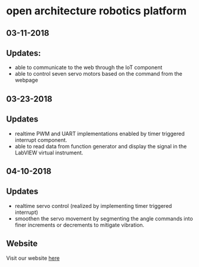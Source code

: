# open architecture robotics platform 
## 03-11-2018

## Updates:
- able to communicate to the web through the IoT component
- able to control seven servo motors based on the command from the webpage

## 03-23-2018

## Updates
- realtime PWM and UART implementations enabled by timer triggered interrupt component.
- able to read data from function generator and display the signal in the LabVIEW virtual instrument.

## 04-10-2018

## Updates
- realtime servo control (realized by implementing timer triggered interrupt)
- smoothen the servo movement by segmenting the angle commands into finer increments or decrements to mitigate vibration.

## Website
Visit our website [here](http://www.oparp.com/iot)